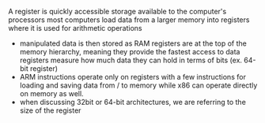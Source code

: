 
A register is quickly accessible storage available to the computer's processors
most computers load data from a larger memory into registers where it is used for arithmetic operations
- manipulated data is then stored as RAM
registers are at the top of the memory hierarchy, meaning they provide the fastest access to data
registers measure how much data they can hold in terms of bits (ex. 64-bit register)
- ARM instructions operate only on registers with a few instructions for loading and saving data from / to memory while x86 can operate directly on memory as well.
- when discussing 32bit or 64-bit architectures, we are referring to the size of the register
